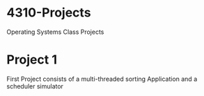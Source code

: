 # 4310-Projects
Operating Systems Class Projects
# Project 1
First Project consists of a multi-threaded sorting Application and a scheduler simulator
